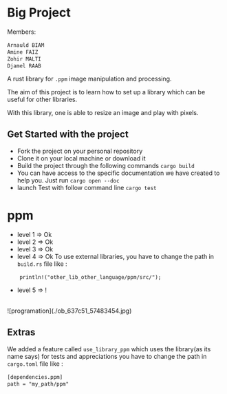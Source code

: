 # Big Project

Members:
  ```
  Arnauld BIAM
  Amine FAIZ
  Zohir MALTI
  Djamel RAAB
  ```


A rust library for `.ppm` image manipulation and processing.

The aim of this project is to learn how to set up a library 
which can be useful for other libraries.

With this library, one is able to resize an image and play with pixels.

## Get Started with the project


- Fork the project on your personal repository
- Clone it on your local machine or download it
- Build the project through the following commands
  ` cargo build `
- You can have access to the specific documentation we have created to help you. 
Just run `cargo open --doc`
- launch Test with follow command line 
  ` cargo test `




# ppm 
* level 1 => Ok
* level 2 => Ok 
* level 3 => Ok
* level 4 => Ok
To use external libraries, you have to change the path in `build.rs` file like : 
```
    println!("other_lib_other_language/ppm/src/");
```


* level 5 => !
<br/>
![programation](./ob_637c51_57483454.jpg)

## Extras
We added a feature called `use_library_ppm` which uses the library(as its name says) for tests and appreciations
you have to change the path in `cargo.toml` file  like : 
```
[dependencies.ppm]
path = "my_path/ppm"
```